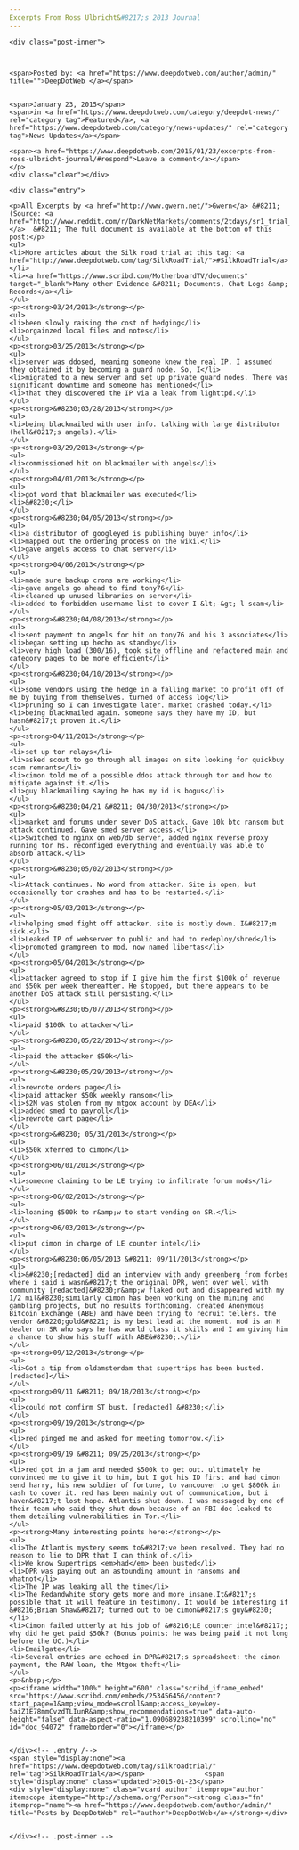 ```yaml
---
Excerpts From Ross Ulbricht&#8217;s 2013 Journal
---
```

<article class="post-listing post-8874 post type-post status-publish format-standard has-post-thumbnail hentry category-deepdot-news category-news-updates tag-silkroadtrial">
    
    <div class="post-inner">
    
    
        
    <span>Posted by: <a href="https://www.deepdotweb.com/author/admin/" title="">DeepDotWeb </a></span>
    
    
    <span>January 23, 2015</span>
    <span>in <a href="https://www.deepdotweb.com/category/deepdot-news/" rel="category tag">Featured</a>, <a href="https://www.deepdotweb.com/category/news-updates/" rel="category tag">News Updates</a></span>
    
    <span><a href="https://www.deepdotweb.com/2015/01/23/excerpts-from-ross-ulbricht-journal/#respond">Leave a comment</a></span>
    </p>
    <div class="clear"></div>
    
    <div class="entry">
    
    <p>All Excerpts by <a href="http://www.gwern.net/">Gwern</a> &#8211; (Source: <a href="http://www.reddit.com/r/DarkNetMarkets/comments/2tdays/sr1_trial_2013_ross_ulbricht_journal/">Reddit)</a>  &#8211; The full document is available at the bottom of this post:</p>
    <ul>
    <li>More articles about the Silk road trial at this tag: <a href="http://www.deepdotweb.com/tag/SilkRoadTrial/">#SilkRoadTrial</a></li>
    <li><a href="https://www.scribd.com/MotherboardTV/documents" target="_blank">Many other Evidence &#8211; Documents, Chat Logs &amp; Records</a></li>
    </ul>
    <p><strong>03/24/2013</strong></p>
    <ul>
    <li>been slowly raising the cost of hedging</li>
    <li>orgainzed local files and notes</li>
    </ul>
    <p><strong>03/25/2013</strong></p>
    <ul>
    <li>server was ddosed, meaning someone knew the real IP. I assumed they obtained it by becoming a guard node. So, I</li>
    <li>migrated to a new server and set up private guard nodes. There was significant downtime and someone has mentioned</li>
    <li>that they discovered the IP via a leak from lighttpd.</li>
    </ul>
    <p><strong>&#8230;03/28/2013</strong></p>
    <ul>
    <li>being blackmailed with user info. talking with large distributor (hell&#8217;s angels).</li>
    </ul>
    <p><strong>03/29/2013</strong></p>
    <ul>
    <li>commissioned hit on blackmailer with angels</li>
    </ul>
    <p><strong>04/01/2013</strong></p>
    <ul>
    <li>got word that blackmailer was executed</li>
    <li>&#8230;</li>
    </ul>
    <p><strong>&#8230;04/05/2013</strong></p>
    <ul>
    <li>a distributor of googleyed is publishing buyer info</li>
    <li>mapped out the ordering process on the wiki.</li>
    <li>gave angels access to chat server</li>
    </ul>
    <p><strong>04/06/2013</strong></p>
    <ul>
    <li>made sure backup crons are working</li>
    <li>gave angels go ahead to find tony76</li>
    <li>cleaned up unused libraries on server</li>
    <li>added to forbidden username list to cover I &lt;-&gt; l scam</li>
    </ul>
    <p><strong>&#8230;04/08/2013</strong></p>
    <ul>
    <li>sent payment to angels for hit on tony76 and his 3 associates</li>
    <li>began setting up hecho as standby</li>
    <li>very high load (300/16), took site offline and refactored main and category pages to be more efficient</li>
    </ul>
    <p><strong>&#8230;04/10/2013</strong></p>
    <ul>
    <li>some vendors using the hedge in a falling market to profit off of me by buying from themselves. turned of access log</li>
    <li>pruning so I can investigate later. market crashed today.</li>
    <li>being blackmailed again. someone says they have my ID, but hasn&#8217;t proven it.</li>
    </ul>
    <p><strong>04/11/2013</strong></p>
    <ul>
    <li>set up tor relays</li>
    <li>asked scout to go through all images on site looking for quickbuy scam remnants</li>
    <li>cimon told me of a possible ddos attack through tor and how to mitigate against it.</li>
    <li>guy blackmailing saying he has my id is bogus</li>
    </ul>
    <p><strong>&#8230;04/21 &#8211; 04/30/2013</strong></p>
    <ul>
    <li>market and forums under sever DoS attack. Gave 10k btc ransom but attack continued. Gave smed server access.</li>
    <li>Switched to nginx on web/db server, added nginx reverse proxy running tor hs. reconfiged everything and eventually was able to absorb attack.</li>
    </ul>
    <p><strong>&#8230;05/02/2013</strong></p>
    <ul>
    <li>Attack continues. No word from attacker. Site is open, but occasionally tor crashes and has to be restarted.</li>
    </ul>
    <p><strong>05/03/2013</strong></p>
    <ul>
    <li>helping smed fight off attacker. site is mostly down. I&#8217;m sick.</li>
    <li>Leaked IP of webserver to public and had to redeploy/shred</li>
    <li>promoted gramgreen to mod, now named libertas</li>
    </ul>
    <p><strong>05/04/2013</strong></p>
    <ul>
    <li>attacker agreed to stop if I give him the first $100k of revenue and $50k per week thereafter. He stopped, but there appears to be another DoS attack still persisting.</li>
    </ul>
    <p><strong>&#8230;05/07/2013</strong></p>
    <ul>
    <li>paid $100k to attacker</li>
    </ul>
    <p><strong>&#8230;05/22/2013</strong></p>
    <ul>
    <li>paid the attacker $50k</li>
    </ul>
    <p><strong>&#8230;05/29/2013</strong></p>
    <ul>
    <li>rewrote orders page</li>
    <li>paid attacker $50k weekly ransom</li>
    <li>$2M was stolen from my mtgox account by DEA</li>
    <li>added smed to payroll</li>
    <li>rewrote cart page</li>
    </ul>
    <p><strong>&#8230; 05/31/2013</strong></p>
    <ul>
    <li>$50k xferred to cimon</li>
    </ul>
    <p><strong>06/01/2013</strong></p>
    <ul>
    <li>someone claiming to be LE trying to infiltrate forum mods</li>
    </ul>
    <p><strong>06/02/2013</strong></p>
    <ul>
    <li>loaning $500k to r&amp;w to start vending on SR.</li>
    </ul>
    <p><strong>06/03/2013</strong></p>
    <ul>
    <li>put cimon in charge of LE counter intel</li>
    </ul>
    <p><strong>&#8230;06/05/2013 &#8211; 09/11/2013</strong></p>
    <ul>
    <li>&#8230;[redacted] did an interview with andy greenberg from forbes where i said i wasn&#8217;t the original DPR, went over well with community [redacted]&#8230;r&amp;w flaked out and disappeared with my 1/2 mil&#8230;similarly cimon has been working on the mining and gambling projects, but no results forthcoming. created Anonymous Bitcoin Exchange (ABE) and have been trying to recruit tellers. the vendor &#8220;gold&#8221; is my best lead at the moment. nod is an H dealer on SR who says he has world class it skills and I am giving him a chance to show his stuff with ABE&#8230;.</li>
    </ul>
    <p><strong>09/12/2013</strong></p>
    <ul>
    <li>Got a tip from oldamsterdam that supertrips has been busted. [redacted]</li>
    </ul>
    <p><strong>09/11 &#8211; 09/18/2013</strong></p>
    <ul>
    <li>could not confirm ST bust. [redacted] &#8230;</li>
    </ul>
    <p><strong>09/19/2013</strong></p>
    <ul>
    <li>red pinged me and asked for meeting tomorrow.</li>
    </ul>
    <p><strong>09/19 &#8211; 09/25/2013</strong></p>
    <ul>
    <li>red got in a jam and needed $500k to get out. ultimately he convinced me to give it to him, but I got his ID first and had cimon send harry, his new soldier of fortune, to vancouver to get $800k in cash to cover it. red has been mainly out of communication, but i haven&#8217;t lost hope. Atlantis shut down. I was messaged by one of their team who said they shut down because of an FBI doc leaked to them detailing vulnerabilities in Tor.</li>
    </ul>
    <p><strong>Many interesting points here:</strong></p>
    <ul>
    <li>The Atlantis mystery seems to&#8217;ve been resolved. They had no reason to lie to DPR that I can think of.</li>
    <li>We know Supertrips <em>had</em> been busted</li>
    <li>DPR was paying out an astounding amount in ransoms and whatnot</li>
    <li>The IP was leaking all the time</li>
    <li>The Redandwhite story gets more and more insane.It&#8217;s possible that it will feature in testimony. It would be interesting if &#8216;Brian Shaw&#8217; turned out to be cimon&#8217;s guy&#8230;</li>
    <li>Cimon failed utterly at his job of &#8216;LE counter intel&#8217;; why did he get paid $50k? (Bonus points: he was being paid it not long before the UC.)</li>
    <li>Emailgate</li>
    <li>Several entries are echoed in DPR&#8217;s spreadsheet: the cimon payment, the RAW loan, the Mtgox theft</li>
    </ul>
    <p>&nbsp;</p>
    <p><iframe width="100%" height="600" class="scribd_iframe_embed" src="https://www.scribd.com/embeds/253456456/content?start_page=1&amp;view_mode=scroll&amp;access_key=key-5aiZ1E78mmCvzdTLIunR&amp;show_recommendations=true" data-auto-height="false" data-aspect-ratio="1.090689238210399" scrolling="no" id="doc_94072" frameborder="0"></iframe></p>
    
    
    </div><!-- .entry /-->
    <span style="display:none"><a href="https://www.deepdotweb.com/tag/silkroadtrial/" rel="tag">SilkRoadTrial</a></span>				<span style="display:none" class="updated">2015-01-23</span>
    <div style="display:none" class="vcard author" itemprop="author" itemscope itemtype="http://schema.org/Person"><strong class="fn" itemprop="name"><a href="https://www.deepdotweb.com/author/admin/" title="Posts by DeepDotWeb" rel="author">DeepDotWeb</a></strong></div>
    
    
    </div><!-- .post-inner -->
</article><!-- .post-listing -->


